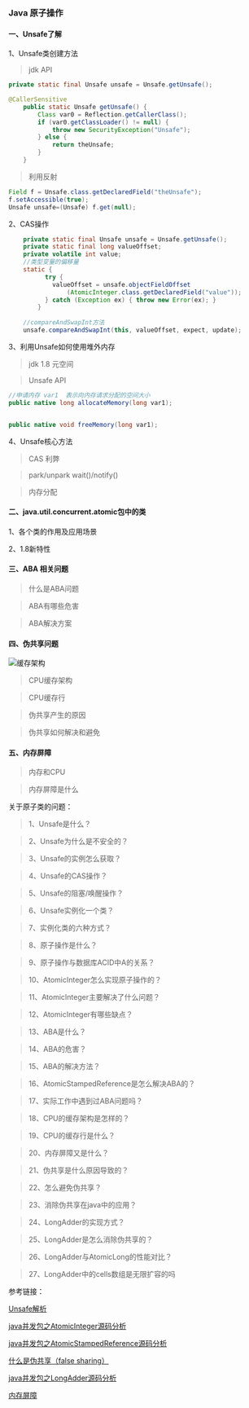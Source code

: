### Java 原子操作

#### 一、Unsafe了解

1、Unsafe类创建方法

>jdk API
```java
private static final Unsafe unsafe = Unsafe.getUnsafe();

@CallerSensitive
    public static Unsafe getUnsafe() {
        Class var0 = Reflection.getCallerClass();
        if (var0.getClassLoader() != null) {
            throw new SecurityException("Unsafe");
        } else {
            return theUnsafe;
        }
    }
```

>利用反射
```java
Field f = Unsafe.class.getDeclaredField("theUnsafe");
f.setAccessible(true);
Unsafe unsafe=(Unsafe) f.get(null);
```

2、CAS操作
```java
    private static final Unsafe unsafe = Unsafe.getUnsafe();
    private static final long valueOffset;
    private volatile int value;
    //类型变量的偏移量
    static {
          try {
            valueOffset = unsafe.objectFieldOffset
                (AtomicInteger.class.getDeclaredField("value"));
          } catch (Exception ex) { throw new Error(ex); }
        }
        
    //compareAndSwapInt方法    
    unsafe.compareAndSwapInt(this, valueOffset, expect, update);
```

3、利用Unsafe如何使用堆外内存
>jdk 1.8 元空间

>Unsafe API 
```java
//申请内存 var1  表示向内存请求分配的空间大小
public native long allocateMemory(long var1);


public native void freeMemory(long var1);
```

4、Unsafe核心方法

> CAS 利弊

>park/unpark  wait()/notify()

>内存分配




#### 二、java.util.concurrent.atomic包中的类

1、各个类的作用及应用场景


2、1.8新特性


#### 三、ABA 相关问题

>什么是ABA问题

>ABA有哪些危害

>ABA解决方案

#### 四、伪共享问题
![缓存架构](https://assets.2dfire.com/frontend/5452a490625121da8e0b3c15a2992e00.png)
>CPU缓存架构

>CPU缓存行

>伪共享产生的原因

>伪共享如何解决和避免

#### 五、内存屏障
> 内存和CPU

>内存屏障是什么



关于原子类的问题：
>1、Unsafe是什么？

>2、Unsafe为什么是不安全的？

>3、Unsafe的实例怎么获取？

>4、Unsafe的CAS操作？

>5、Unsafe的阻塞/唤醒操作？

>6、Unsafe实例化一个类？

>7、实例化类的六种方式？

>8、原子操作是什么？

>9、原子操作与数据库ACID中A的关系？

>10、AtomicInteger怎么实现原子操作的？

>11、AtomicInteger主要解决了什么问题？

>12、AtomicInteger有哪些缺点？

>13、ABA是什么？

>14、ABA的危害？

>15、ABA的解决方法？

>16、AtomicStampedReference是怎么解决ABA的？

>17、实际工作中遇到过ABA问题吗？

>18、CPU的缓存架构是怎样的？

>19、CPU的缓存行是什么？

>20、内存屏障又是什么？

>21、伪共享是什么原因导致的？

>22、怎么避免伪共享？

>23、消除伪共享在java中的应用？

>24、LongAdder的实现方式？

>25、LongAdder是怎么消除伪共享的？

>26、LongAdder与AtomicLong的性能对比？

>27、LongAdder中的cells数组是无限扩容的吗




参考链接：

[Unsafe解析](https://mp.weixin.qq.com/s/0s-u-MysppIaIHVrshp9fA)

[java并发包之AtomicInteger源码分析](https://mp.weixin.qq.com/s/DdwSC5bYgFCWwnb0jxkspg)

[java并发包之AtomicStampedReference源码分析](https://mp.weixin.qq.com/s/7pY1jKNVB_dvadZRIzmD1Q)

[什么是伪共享（false sharing）](https://mp.weixin.qq.com/s/rd13SOSxhLA6TT13N9ni8Q)

[java并发包之LongAdder源码分析](https://mp.weixin.qq.com/s/_-z1Bz2iMiK1tQnaDD4N6Q)

[内存屏障](https://www.jianshu.com/p/2ab5e3d7e510)